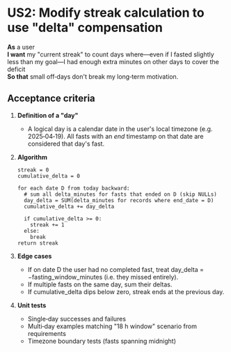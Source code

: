 # US2: Modify streak calculation to use "delta" compensation

**As** a user  
**I want** my "current streak" to count days where—even if I fasted slightly less than my goal—I had enough extra minutes on other days to cover the deficit  
**So that** small off‑days don't break my long‑term motivation.

## Acceptance criteria
1. **Definition of a "day"**  
   - A logical day is a calendar date in the user's local timezone (e.g. 2025‑04‑19). All fasts with an _end_ timestamp on that date are considered that day's fast.

2. **Algorithm**  
   ```pseudo
   streak = 0
   cumulative_delta = 0

   for each date D from today backward:
     # sum all delta_minutes for fasts that ended on D (skip NULLs)
     day_delta = SUM(delta_minutes for records where end_date = D)
     cumulative_delta += day_delta

     if cumulative_delta >= 0:
       streak += 1
     else:
       break
   return streak
   ```

3. **Edge cases**  
   - If on date D the user had no completed fast, treat day_delta = −fasting_window_minutes (i.e. they missed entirely).  
   - If multiple fasts on the same day, sum their deltas.  
   - If cumulative_delta dips below zero, streak ends at the previous day.  

4. **Unit tests**  
   - Single‑day successes and failures  
   - Multi‑day examples matching "18 h window" scenario from requirements  
   - Timezone boundary tests (fasts spanning midnight) 